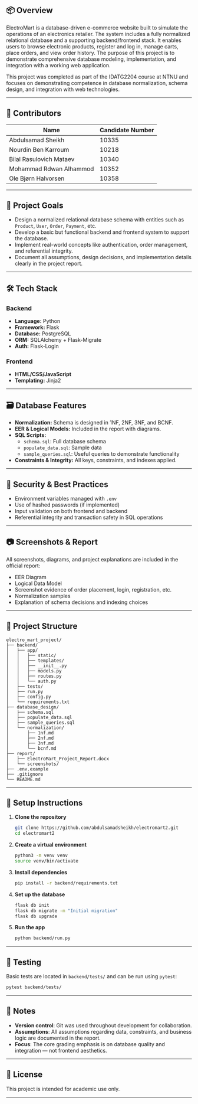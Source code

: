 ## 📦 Overview

ElectroMart is a database-driven e-commerce website built to simulate the operations of an electronics retailer. The system includes a fully normalized relational database and a supporting backend/frontend stack. It enables users to browse electronic products, register and log in, manage carts, place orders, and view order history. The purpose of this project is to demonstrate comprehensive database modeling, implementation, and integration with a working web application.

This project was completed as part of the IDATG2204 course at NTNU and focuses on demonstrating competence in database normalization, schema design, and integration with web technologies.

---

## 👥 Contributors

| Name                        | Candidate Number |
|-----------------------------|------------------|
| Abdulsamad Sheikh           | 10335            |
| Nourdin Ben Karroum         | 10218            |
| Bilal Rasulovich Mataev     | 10340            |
| Mohammad Rdwan Alhammod     | 10352            |
| Ole Bjørn Halvorsen         | 10358            |

---

## 🧠 Project Goals

- Design a normalized relational database schema with entities such as `Product`, `User`, `Order`, `Payment`, etc.
- Develop a basic but functional backend and frontend system to support the database.
- Implement real-world concepts like authentication, order management, and referential integrity.
- Document all assumptions, design decisions, and implementation details clearly in the project report.

---

## 🛠️ Tech Stack

### Backend
- **Language:** Python
- **Framework:** Flask
- **Database:** PostgreSQL
- **ORM:** SQLAlchemy + Flask-Migrate
- **Auth:** Flask-Login

### Frontend
- **HTML/CSS/JavaScript**
- **Templating:** Jinja2

---

## 🗃️ Database Features

- **Normalization:** Schema is designed in 1NF, 2NF, 3NF, and BCNF.
- **EER & Logical Models:** Included in the report with diagrams.
- **SQL Scripts:** 
  - `schema.sql`: Full database schema
  - `populate_data.sql`: Sample data
  - `sample_queries.sql`: Useful queries to demonstrate functionality
- **Constraints & Integrity:** All keys, constraints, and indexes applied.

---

## 🔐 Security & Best Practices

- Environment variables managed with `.env`
- Use of hashed passwords (if implemented)
- Input validation on both frontend and backend
- Referential integrity and transaction safety in SQL operations

---

## 📷 Screenshots & Report

All screenshots, diagrams, and project explanations are included in the official report:
- EER Diagram
- Logical Data Model
- Screenshot evidence of order placement, login, registration, etc.
- Normalization samples
- Explanation of schema decisions and indexing choices

---

## 📁 Project Structure

```plaintext
electro_mart_project/
├── backend/
│   ├── app/
│   │   ├── static/
│   │   ├── templates/
│   │   ├── __init__.py
│   │   ├── models.py
│   │   ├── routes.py
│   │   └── auth.py
│   ├── tests/
│   ├── run.py
│   ├── config.py
│   └── requirements.txt
├── database_design/
│   ├── schema.sql
│   ├── populate_data.sql
│   ├── sample_queries.sql
│   └── normalization/
│       ├── 1nf.md
│       ├── 2nf.md
│       ├── 3nf.md
│       └── bcnf.md
├── report/
│   ├── ElectroMart_Project_Report.docx
│   └── screenshots/
├── .env.example
├── .gitignore
└── README.md
````

---

## 🚀 Setup Instructions

1. **Clone the repository**

   ```bash
   git clone https://github.com/abdulsamadsheikh/electromart2.git
   cd electromart2
   ```

2. **Create a virtual environment**

   ```bash
   python3 -m venv venv
   source venv/bin/activate
   ```

3. **Install dependencies**

   ```bash
   pip install -r backend/requirements.txt
   ```

4. **Set up the database**

   ```bash
   flask db init
   flask db migrate -m "Initial migration"
   flask db upgrade
   ```

5. **Run the app**

   ```bash
   python backend/run.py
   ```

---

## 🧪 Testing

Basic tests are located in `backend/tests/` and can be run using `pytest`:

```bash
pytest backend/tests/
```

---

## 📌 Notes

* **Version control**: Git was used throughout development for collaboration.
* **Assumptions**: All assumptions regarding data, constraints, and business logic are documented in the report.
* **Focus**: The core grading emphasis is on database quality and integration — not frontend aesthetics.

---

## 📄 License

This project is intended for academic use only.

---
